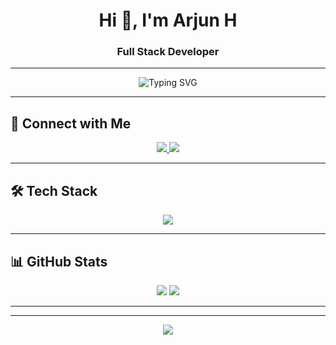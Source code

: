 <h1 align="center">Hi 👋, I'm Arjun H</h1>
<h3 align="center">Full Stack Developer</h3>

---

<p align="center">
  <img src="https://readme-typing-svg.herokuapp.com?font=Fira+Code&size=22&pause=1000&center=true&vCenter=true&width=435&lines=Welcome+to+my+GitHub+Profile!;+" alt="Typing SVG" />
</p>

---

## 🔗 **Connect with Me**
<p align="center">
    <a href="https://www.linkedin.com/in/arjun-h-40701028b" target="_blank">
        <img src="https://img.shields.io/badge/LinkedIn-blue?logo=linkedin&style=for-the-badge" />
    </a>
    <a href="mailto:arjunhari0312@gmail.com" target="_blank">
        <img src="https://img.shields.io/badge/Gmail-D14836?logo=gmail&style=for-the-badge" />
    </a>
</p>

---

## 🛠 **Tech Stack**
<p align="center">
  <img src="https://skillicons.dev/icons?i=html,css,js,react,nodejs,python,github,vscode" />
</p>

---

## 📊 **GitHub Stats**
<p align="center">
    <img src="https://github-readme-stats.vercel.app/api?username=YOUR-GITHUB-ID&show_icons=true&theme=radical" />
    <img src="https://github-readme-streak-stats.herokuapp.com/?user=YOUR-GITHUB-ID&theme=radical" />
</p>

---


---

<p align="center">
  <img src="https://capsule-render.vercel.app/api?type=waving&color=gradient&height=100&section=footer"/>
</p>
















